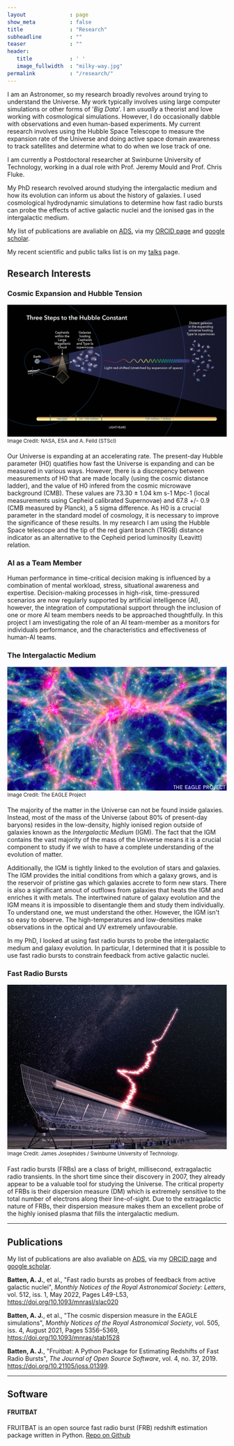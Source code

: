 ```yaml
---
layout              : page
show_meta           : false
title               : "Research"
subheadline         : ""
teaser              : ""
header:
   title            : ' '
   image_fullwidth  : "milky-way.jpg"
permalink           : "/research/"
---
```


I am an Astronomer, so my research broadly revolves around trying to understand the Universe. 
My work typically involves using large computer simulations or other forms of '*Big Data*'.
I am *usually* a theorist and love working with cosmological simulations. However, I do occasionally dabble with observations and even human-based experiments.
My current research involves using the Hubble Space Telescope to measure the expansion rate of the Universe and doing active space domain awareness to track satellites and determine what to do when we lose track of one.

I am currently a Postdoctoral researcher at Swinburne University of Technology, working in a dual role with Prof. Jeremy Mould and Prof. Chris Fluke.

My PhD research revolved around studying the intergalactic medium and how its evolution can inform us about the history of galaxies.
I used cosmological hydrodynamic simulations to determine how fast radio bursts can probe the effects of active galactic nuclei and the ionised gas in the intergalactic medium.


My list of publications are avaliable on <a href="https://ui.adsabs.harvard.edu/public-libraries/JVI0wKk5ThW2taKTMT2oEQ">ADS</a>, via my <a href="https://orcid.org/0000-0001-7599-6488">ORCID page</a> and <a href="https://scholar.google.com/citations?user=aRUJW5UAAAAJ&hl=en">google scholar</a>.

My recent scientific and public talks list is on my [talks](/talks) page.

## Research Interests

### Cosmic Expansion and Hubble Tension
!["A visualisation of the cosmic distance ladder to measure H0 from supernovae."](/images/research/distance_ladder.png)
<sup>Image Credit: NASA, ESA and A. Feild (STScI)</sup>

Our Universe is expanding at an accelerating rate. 
The present-day Hubble parameter (H0) quatifies how fast the Universe is expanding and can be measured in various ways.
However, there is a discrepency between measurements of H0 that are made locally (using the cosmic distance ladder), and the value of H0 infered from the cosmic microwave background (CMB).
These values are 73.30 ± 1.04 km s-1 Mpc-1 (local measurements using Cepheid calibrated Supernovae) and 67.8 +/- 0.9 (CMB measured by Planck), a 5 sigma difference. 
As H0 is a crucial parameter in the standard model of cosmology, it is necessary to improve the significance of these results.
In my research I am using the Hubble Space telescope and the tip of the red giant branch (TRGB) distance indicator as an
alternative to the Cepheid period luminosity (Leavitt) relation.


### AI as a Team Member
Human performance in time-critical decision making is influenced by a combination of mental workload, stress, situational awareness and expertise. 
Decision-making processes in high-risk, time-pressured scenarios are now regularly supported by artificial intelligence (AI), however, 
the integration of computational support through the inclusion of one or more AI team members needs to be approached thoughtfully.
In this project I am investigating the role of an AI team-member as a monitors for individuals performance, and the characteristics and effectiveness of human-AI teams.


### The Intergalactic Medium
!["A visualisation of the filaments of the intergalactic medium and cosmic web from the EAGLE simulations."](/images/eagle_igm.jpg)
<sup>Image Credit: The EAGLE Project</sup>

The majority of the matter in the Universe can not be found inside galaxies. Instead, most of the mass of the Universe (about 80% of present-day baryons) resides in the low-density, highly ionised region outside of galaxies known as the *Intergalactic Medium* (IGM).
The fact that the IGM contains the vast majority of the mass of the Universe means it is a crucial component to study if we wish to have a complete understanding of the evolution of matter.

Additionally, the IGM is tightly linked to the evolution of stars and galaxies.
The IGM provides the initial conditions from which a galaxy grows, and is the reservoir of pristine gas which galaxies accrete to form new stars.
There is also a significant amout of outflows from galaxies that heats the IGM and enriches it with metals.
The intertwined nature of galaxy evolution and the IGM means it is impossible to disentangle them and study them individually. To understand one, we must understand the other.
However, the IGM isn't so easy to observe.
The high-temperatures and low-densities make observations in the optical and UV extremely unfavourable.

In my PhD, I looked at using fast radio bursts to probe the intergalactic medium and galaxy evolution. In particular, I determined that it is possible to use fast radio bursts to constrain feedback from active galactic nuclei.

### Fast Radio Bursts
!["An artists interpretation of an FRB being detected at the Molonglo Radio Telescope."](/images/frbs.jpg)
<sup>Image Credit: James Josephides / Swinburne University of Technology.</sup>

Fast radio bursts (FRBs) are a class of bright, millisecond, extragalactic radio transients.
In the short time since their discovery in 2007, they already appear to be a valuable tool for studying the Universe.
The critical property of FRBs is their dispersion measure (DM) which is extremely sensitive to the total number of electrons along their line-of-sight.
Due to the extragalactic nature of FRBs, their dispersion measure makes them an excellent probe of the highly ionised plasma that fills the intergalactic medium.

---
## Publications
My list of publications are also avaliable on <a href="https://ui.adsabs.harvard.edu/public-libraries/JVI0wKk5ThW2taKTMT2oEQ">ADS</a>, via my <a href="https://orcid.org/0000-0001-7599-6488">ORCID page</a> and <a href="https://scholar.google.com/citations?user=aRUJW5UAAAAJ&hl=en">google scholar</a>.


**Batten, A. J.**, et al., "Fast radio bursts as probes of feedback from active galactic nuclei", *Monthly Notices of the Royal Astronomical Society: Letters*, vol. 512, iss. 1, May 2022, Pages L49-L53, <a href="https://doi.org/10.1093/mnrasl/slac020">https://doi.org/10.1093/mnrasl/slac020</a>

**Batten, A. J.**, et al., "The cosmic dispersion measure in the EAGLE simulations", *Monthly Notices of the Royal Astronomical Society*, vol. 505, iss. 4, August 2021, Pages 5356–5369, <a href="https://doi.org/10.1093/mnras/stab1528">https://doi.org/10.1093/mnras/stab1528</a>

**Batten, A. J.**, "Fruitbat: A Python Package for Estimating Redshifts of Fast Radio Bursts", *The Journal of Open Source Software*, vol. 4, no. 37, 2019. 
<a href="https://doi.org/10.21105/joss.01399">https://doi.org/10.21105/joss.01399</a>.

---
## Software
#### FRUITBAT
 FRUITBAT is an open source fast radio burst (FRB) redshift estimation package written in Python.
 <a href="https://github.com/abatten/fruitbat"> Repo on Github</a>

